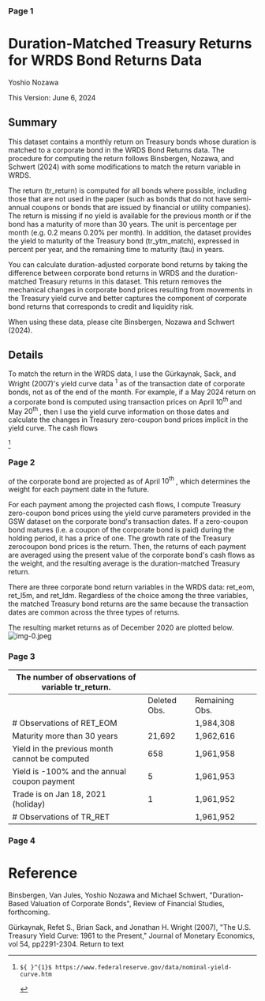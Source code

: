 ### Page 1
# Duration-Matched Treasury Returns for WRDS Bond Returns Data 

Yoshio Nozawa

This Version: June 6, 2024

## Summary

This dataset contains a monthly return on Treasury bonds whose duration is matched to a corporate bond in the WRDS Bond Returns data. The procedure for computing the return follows Binsbergen, Nozawa, and Schwert (2024) with some modifications to match the return variable in WRDS.

The return (tr_return) is computed for all bonds where possible, including those that are not used in the paper (such as bonds that do not have semi-annual coupons or bonds that are issued by financial or utility companies). The return is missing if no yield is available for the previous month or if the bond has a maturity of more than 30 years. The unit is percentage per month (e.g. 0.2 means $0.20 \%$ per month). In addition, the dataset provides the yield to maturity of the Treasury bond (tr_ytm_match), expressed in percent per year, and the remaining time to maturity (tau) in years.

You can calculate duration-adjusted corporate bond returns by taking the difference between corporate bond returns in WRDS and the duration-matched Treasury returns in this dataset. This return removes the mechanical changes in corporate bond prices resulting from movements in the Treasury yield curve and better captures the component of corporate bond returns that corresponds to credit and liquidity risk.

When using these data, please cite Binsbergen, Nozawa and Schwert (2024).

## Details

To match the return in the WRDS data, I use the Gürkaynak, Sack, and Wright (2007)'s yield curve data ${ }^{1}$ as of the transaction date of corporate bonds, not as of the end of the month. For example, if a May 2024 return on a corporate bond is computed using transaction prices on April $10^{\text {th }}$ and May $20^{\text {th }}$, then I use the yield curve information on those dates and calculate the changes in Treasury zero-coupon bond prices implicit in the yield curve. The cash flows

[^0]
[^0]:    ${ }^{1}$ https://www.federalreserve.gov/data/nominal-yield-curve.htm

### Page 2
of the corporate bond are projected as of April $10^{\text {th }}$, which determines the weight for each payment date in the future.

For each payment among the projected cash flows, I compute Treasury zero-coupon bond prices using the yield curve parameters provided in the GSW dataset on the corporate bond's transaction dates. If a zero-coupon bond matures (i.e. a coupon of the corporate bond is paid) during the holding period, it has a price of one. The growth rate of the Treasury zerocoupon bond prices is the return. Then, the returns of each payment are averaged using the present value of the corporate bond's cash flows as the weight, and the resulting average is the duration-matched Treasury return.

There are three corporate bond return variables in the WRDS data: ret_eom, ret_l5m, and ret_ldm. Regardless of the choice among the three variables, the matched Treasury bond returns are the same because the transaction dates are common across the three types of returns.

The resulting market returns as of December 2020 are plotted below.
![img-0.jpeg](img-0.jpeg)

### Page 3
|  The number of observations of variable tr_return. | |   |   |
| --- | --- | --- | --- |
|   | Deleted Obs. | Remaining Obs.  |
|  # Observations of RET_EOM |  | 1,984,308  |
|  Maturity more than 30 years | 21,692 | 1,962,616  |
|  Yield in the previous month cannot be computed | 658 | 1,961,958  |
|  Yield is -100% and the annual coupon payment | 5 | 1,961,953  |
|  Trade is on Jan 18, 2021 (holiday) | 1 | 1,961,952  |
|  # Observations of TR_RET |  | 1,961,952  |

### Page 4
# Reference 

Binsbergen, Van Jules, Yoshio Nozawa and Michael Schwert, "Duration-Based Valuation of Corporate Bonds", Review of Financial Studies, forthcoming.

Gürkaynak, Refet S., Brian Sack, and Jonathan H. Wright (2007), "The U.S. Treasury Yield Curve: 1961 to the Present," Journal of Monetary Economics, vol 54, pp2291-2304. Return to text